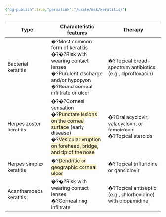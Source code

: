 ```yaml
---
{"dg-publish":true,"permalink":"/usmle/msk/keratitis/"}
---
```



| Type                     | Characteristic features                                                                                                                                                                                                                                           | Therapy                                                              |
| ------------------------ | ----------------------------------------------------------------------------------------------------------------------------------------------------------------------------------------------------------------------------------------------------------------- | -------------------------------------------------------------------- |
| Bacterial keratitis      | �?Most common form of keratitis<br>�?�?Risk with wearing contact lenses<br>�?Purulent discharge and/or hypopyon<br>�?Round corneal infiltrate or ulcer                                                                                                            | �?Topical broad-spectrum antibiotics (e.g., ciprofloxacin)           |
| Herpes zoster keratitis  | �?�?Corneal sensation<br>�?<span style="background:rgba(240, 200, 0, 0.2)">Punctate lesions on the corneal surface</span> (early disease)<br>�?<span style="background:rgba(240, 200, 0, 0.2)">Vesicular eruption on forehead, bridge, and tip of the nose</span> | �?Oral acyclovir, valacyclovir, or famciclovir<br>�?Topical steroids |
| Herpes simplex keratitis | �?<span style="background:rgba(240, 200, 0, 0.2)">Dendritic or geographic corneal ulcer</span>                                                                                                                                                                    | �?Topical trifluridine or ganciclovir                                |
| Acanthamoeba keratitis   | �?�?Risk with wearing contact lenses<br>�?Corneal ring infiltrate                                                                                                                                                                                                 | �?Topical antiseptic (e.g., chlorhexidine) with propamidine          |

